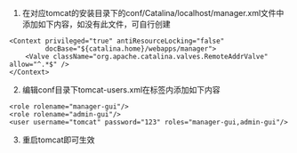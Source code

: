 1. 在对应tomcat的安装目录下的conf/Catalina/localhost/manager.xml文件中添加如下内容，如没有此文件，可自行创建
```
<Context privileged="true" antiResourceLocking="false"   
         docBase="${catalina.home}/webapps/manager">
    <Valve className="org.apache.catalina.valves.RemoteAddrValve" allow="^.*$" />
</Context>
```

2. 编辑conf目录下tomcat-users.xml在<tomcat-users>标签内添加如下内容

```
<role rolename="manager-gui"/>
<role rolename="admin-gui"/>
<user username="tomcat" password="123" roles="manager-gui,admin-gui"/>
```

3. 重启tomcat即可生效
